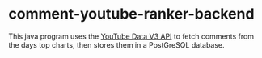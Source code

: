 # comment-youtube-ranker-backend

This java program uses the [YouTube Data V3 API](https://developers.google.com/youtube/v3) to fetch comments from the days top charts, then stores them in a PostGreSQL database.

